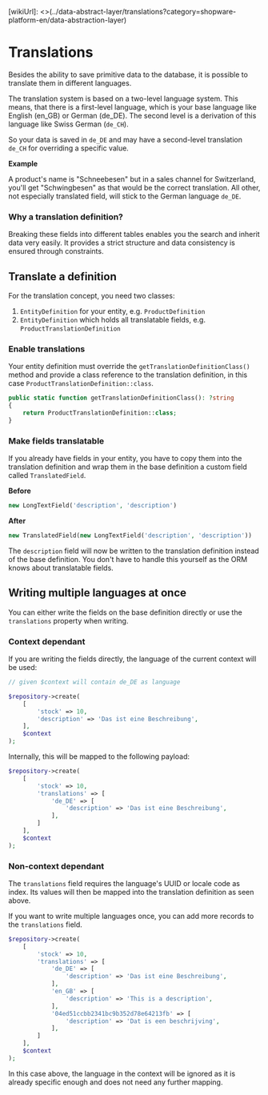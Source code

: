 [wikiUrl]: <>(../data-abstract-layer/translations?category=shopware-platform-en/data-abstraction-layer)

# Translations

Besides the ability to save primitive data to the database, it is possible
to translate them in different languages.

The translation system is based on a two-level language system. This means,
that there is a first-level language, which is your base language like
English (en_GB) or German (de_DE). The second level is a derivation of this
language like Swiss German (`de_CH`).

So your data is saved in `de_DE` and may have a second-level translation
`de_CH` for overriding a specific value.

**Example**

A product's name is "Schneebesen" but in a sales channel for Switzerland,
you'll get "Schwingbesen" as that would be the correct translation. All other,
not especially translated field, will stick to the German language `de_DE`.

### Why a translation definition?

Breaking these fields into different tables enables you the search and inherit data very
easily. It provides a strict structure and data consistency is ensured through constraints.

## Translate a definition

For the translation concept, you need two classes:

1. `EntityDefinition` for your entity, e.g. `ProductDefinition`
2. `EntityDefinition` which holds all translatable fields, e.g.
`ProductTranslationDefinition`

### Enable translations

Your entity definition must override the `getTranslationDefinitionClass()`
method and provide a class reference to the translation definition, in this
case `ProductTranslationDefinition::class`.

```php
public static function getTranslationDefinitionClass(): ?string
{
    return ProductTranslationDefinition::class;
}
```

### Make fields translatable

If you already have fields in your entity, you have to copy them into the
translation definition and wrap them in the base definition a custom
field called `TranslatedField`.

**Before**

```php
new LongTextField('description', 'description')
```

**After**

```php
new TranslatedField(new LongTextField('description', 'description'))
```

The `description` field will now be written to the translation definition
instead of the base definition. You don't have to handle this yourself
as the ORM knows about translatable fields.

## Writing multiple languages at once

You can either write the fields on the base definition directly or use the
`translations` property when writing.

### Context dependant

If you are writing the fields directly, the language of the current context
will be used:

```php
// given $context will contain de_DE as language

$repository->create(
    [
        'stock' => 10,
        'description' => 'Das ist eine Beschreibung',
    ],
    $context
);
```

Internally, this will be mapped to the following payload:

```php
$repository->create(
    [
        'stock' => 10,
        'translations' => [
            'de_DE' => [
                'description' => 'Das ist eine Beschreibung',
            ],
        ]
    ],
    $context
);
```

### Non-context dependant

The `translations` field requires the language's UUID or locale code as index.
Its values will then be mapped into the translation definition as seen above.

If you want to write multiple languages once, you can add more records to the
`translations` field.

```php
$repository->create(
    [
        'stock' => 10,
        'translations' => [
            'de_DE' => [
                'description' => 'Das ist eine Beschreibung',
            ],
            'en_GB' => [
                'description' => 'This is a description',
            ],
            '04ed51ccbb2341bc9b352d78e64213fb' => [
                'description' => 'Dat is een beschrijving',
            ],
        ]
    ],
    $context
);
```

In this case above, the language in the context will be ignored as it is
already specific enough and does not need any further mapping.
